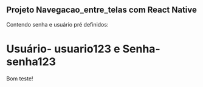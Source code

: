 ## Projeto Navegacao_entre_telas com React Native 
 Contendo senha e usuário pré definidos: 
# Usuário- usuario123 e Senha- senha123

Bom teste!
